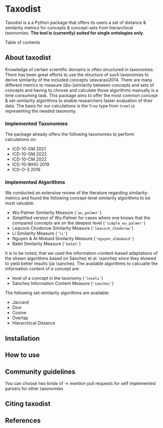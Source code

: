 # Taxodist 

Taxodist is a a Python package that offers its users a set of distance & similarity metrics for concepts & concept-sets from hierarchical taxonomies.
**The tool is (currently) suited for single ontologies only**.

Table of contents


## About taxodist

Knowledge of certain scientific domains is often structured in taxonomies. There has been great efforts to use the structure of such taxonomies to derive similarity of the included concepts \elavarasi2014. There are many different metrics to measure (dis-)similarity between concepts and sets of concepts and having to choose and calculate those algorithms manually is a time consuming task. This package aims to offer the most common concept & set-similarity algorithms to enable researchers faster evaluation of their data.
The basis for our calculations is the `Tree` type from `treelib` representing the needed taxonomy.

### Implemented Taxonomies

The package already offers the following taxonomies to perform calculations on:

- ICD-10-GM 2021
- ICD-10-GM 2022
- ICD-10-CM 2022
- ICD-10-WHO 2019
- ICD-O-3 2019

### Implemented Algorithms

We conducted an extensive review of the literature regarding similarity-metrics and found the following concept-level similarity algorithms to be most valuable:

- Wu-Palmer Similarity Measure (`'wu_palmer'`)
- Simplified version of Wu-Palmer for cases where one knows that the compared concepts are on the deepest level (``'simple_wu_palmer'``)
- Leacock Chodorow Similarity Measure (`'leacock_chodorow'`)
- Li Similarity Measure (``'li'``)
- Nguyen & Al-Mubaid Similarity Measure (``'nguyen_almubaid'``)
- Batet Similarity Measure (``'batet'``)

It is to be noted, that we used the information-content-based adaptations of the shown algorithms based on Sánchez et al. \sanchez since they showed to yield better results \jia \sanchez. 
The available algorithms to calcualte the information content of a concept are:

- level of a concept in the taxonomy (``'levels'``)
- Sánchez Information Content Measure  (``'sanchez'``)

The following set-similarity algorithms are available:

- Jaccard
- Dice
- Cosine
- Overlap
- Hierarchical Distance

## Installation

## How to use 

## Community guidelines

You can choose two kinds of 
 -> mention pull requests for self implemented parsers for other taxonomies 
## Citing taxodist

## References
